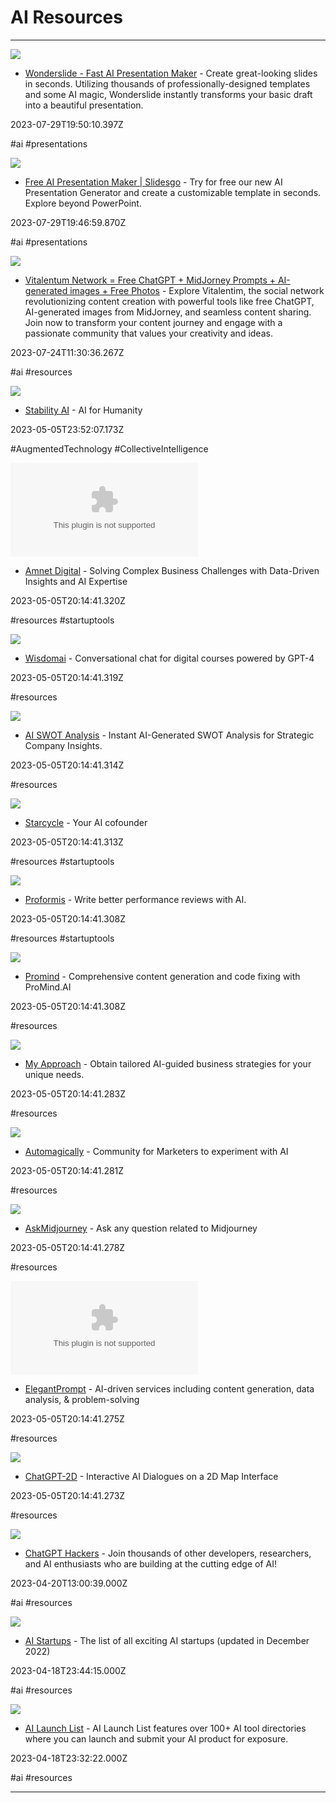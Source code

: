 # AI  Resources

---

![](https://wonderslide.com/static/i/ws_og_img.png)

- [Wonderslide - Fast AI Presentation Maker](https://wonderslide.com) - Create great-looking slides in seconds. Utilizing thousands of professionally-designed templates and some AI magic, Wonderslide instantly transforms your basic draft into a beautiful presentation.

2023-07-29T19:50:10.397Z

#ai #presentations

![](https://slidesgo.com/og-image.jpg)

- [Free AI Presentation Maker | Slidesgo](https://slidesgo.com/ai-presentations) - Try for free our new AI Presentation Generator and create a customizable template in seconds. Explore beyond PowerPoint.

2023-07-29T19:46:59.870Z

#ai #presentations

![](https://rdl.ink/render/https%3A%2F%2Fvitalentum.net)

- [Vitalentum Network = Free ChatGPT + MidJorney Prompts + AI-generated images + Free Photos](https://vitalentum.net) - Explore Vitalentim, the social network revolutionizing content creation with powerful tools like free ChatGPT, AI-generated images from MidJorney, and seamless content sharing. Join now to transform your content journey and engage with a passionate community that values your creativity and ideas.

2023-07-24T11:30:36.267Z

#ai #resources

![](https://languate.com/og.png)

- [Stability AI](https://nashi.ai) - AI for Humanity

2023-05-05T23:52:07.173Z

#AugmentedTechnology #CollectiveIntelligence

![](https://rdl.ink/render/https%3A%2F%2Fwww.amnetdigital.com)

- [Amnet Digital](https://www.amnetdigital.com) - Solving Complex Business Challenges with Data-Driven Insights and AI Expertise

2023-05-05T20:14:41.320Z

#resources #startuptools

![](https://searchie.io/hubfs/Facebook%20Group%20Cover-1.png#keepProtocol)

- [Wisdomai](https://wisdomai.com) - Conversational chat for digital courses powered by GPT-4

2023-05-05T20:14:41.319Z

#resources

![](https://rdl.ink/render/https%3A%2F%2Fswotanalysis.dev)

- [AI SWOT Analysis](https://swotanalysis.dev) - Instant AI-Generated SWOT Analysis for Strategic Company Insights.

2023-05-05T20:14:41.314Z

#resources

![](https://www.starcycle.ai/assets/images/Social-Card-Starcycle.jpg)

- [Starcycle](https://starcycle.xyz) - Your AI cofounder

2023-05-05T20:14:41.313Z

#resources #startuptools

![](https://s0.wp.com/i/blank.jpg)

- [Proformis](https://proformis.pro) - Write better performance reviews with AI.

2023-05-05T20:14:41.308Z

#resources #startuptools

![](https://promind.ai/assets/logo.png)

- [Promind](https://promind.ai/minds/chat/d3c03f83-6668-40db-9e83-8a6762adc58b) - Comprehensive content generation and code fixing with ProMind.AI

2023-05-05T20:14:41.308Z

#resources

![](https://storage.googleapis.com/buildai-4bad5.appspot.com/apps/screenshot/my-approach.png?GoogleAccessId=firebase-adminsdk-luuil%40buildai-4bad5.iam.gserviceaccount.com&Expires=16553721600&Signature=XwtAkMwje1ulIKYAXmAKd54HyOandbGSfIbDYCBxSzK5hvU%2FaK5l1%2B0EQLT6xIl1RGHbaUl6N2bbUwYX7JzozrUQo1T4mYdD6t9wYQjt%2Fzw%2F5iwL9b5oL2hRkumi9TiiMwsmIAbo9SpIPTaaL12rbNxQ9snKbv6sRs5WQh%2FD%2BWYjxeePiKY7LdBztItkqjeBgkPIM4tyscFIqOmjydHeAtvDpMBuHvlu5SKlBIGzIruQZUmEWJbqsH3IggxbXEk5R1a1v92VBlJn%2FAB%2Ba4YRGJFKj6DrnOYacc0ic0RarPI%2BYC4C%2FEaBqZtXo213zf8%2B9K9x0i%2FgacJcY30hEqNTiQ%3D%3D)

- [My Approach](https://buildai.space/app/my-approach) - Obtain tailored AI-guided business strategies for your unique needs.

2023-05-05T20:14:41.283Z

#resources

![](https://automagically.club/assets/images/share.jpg?v=e2738c7b)

- [Automagically](https://automagically.club) - Community for Marketers to experiment with AI

2023-05-05T20:14:41.281Z

#resources

![](https://rdl.ink/render/https%3A%2F%2Fapp.sttabot.io%2Fbot%2Fask-midjourney)

- [AskMidjourney](https://app.sttabot.io/bot/ask-midjourney) - Ask any question related to Midjourney

2023-05-05T20:14:41.278Z

#resources

![](https://rdl.ink/render/https%3A%2F%2Fai-tools.elegantprompt.com)

- [ElegantPrompt](https://ai-tools.elegantprompt.com) - AI-driven services including content generation, data analysis, & problem-solving

2023-05-05T20:14:41.275Z

#resources

![](https://files.superusapp.com/public/icon/mymap-og.png)

- [ChatGPT-2D](http://www.chatgpt2d.com) - Interactive AI Dialogues on a 2D Map Interface

2023-05-05T20:14:41.273Z

#resources

![](https://www.chatgpthackers.dev/social.jpg)

- [ChatGPT Hackers](https://www.chatgpthackers.dev) - Join thousands of other developers, researchers, and AI enthusiasts who are building at the cutting edge of AI!

2023-04-20T13:00:39.000Z

#ai #resources

![](https://marscode.s3.eu-north-1.amazonaws.com/assets/img/1673338243184)

- [AI Startups](https://www.marsx.dev/ai-startups) - The list of all exciting AI startups (updated in December 2022)

2023-04-18T23:44:15.000Z

#ai #resources

![](https://ailaunchlist.com/storage/2023/04/ailaunchlist_opengraph_1-1024x538.png)

- [AI Launch List](https://ailaunchlist.com) - AI Launch List features over 100+ AI tool directories where you can launch and submit your AI product for exposure.

2023-04-18T23:32:22.000Z

#ai #resources

---

